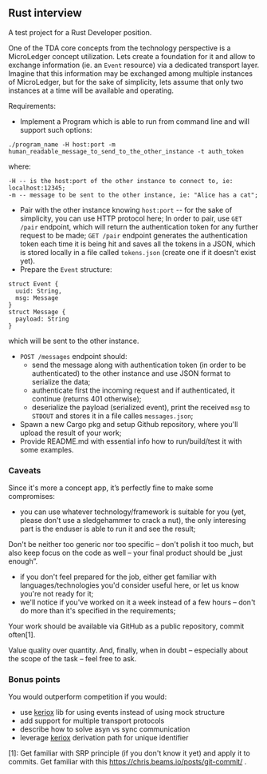 ## Rust interview

A test project for a Rust Developer position.

One of the TDA core concepts from the technology perspective is a MicroLedger concept utilization. Lets create a foundation for it and allow to exchange information (ie. an `Event` resource) via a dedicated transport layer. Imagine that this information may be exchanged among multiple instances of MicroLedger, but for the sake of simplicity, lets assume that only two instances at a time will be available and operating.

Requirements:

* Implement a Program which is able to run from command line and will support such options:
```
./program_name -H host:port -m human_readable_message_to_send_to_the_other_instance -t auth_token
```
where:
```
-H -- is the host:port of the other instance to connect to, ie: localhost:12345;
-m -- message to be sent to the other instance, ie: "Alice has a cat";
```
* Pair with the other instance knowing `host:port` -- for the sake of simplicity, you can use HTTP protocol here; In order to pair, use `GET /pair` endpoint, which will return the authentication token for any further request to be made; `GET /pair` endpoint generates the authentication token each time it is being hit and saves all the tokens in a JSON, which is stored locally in a file called `tokens.json` (create one if it doesn't exist yet).
* Prepare the `Event` structure:
```
struct Event {
  uuid: String,
  msg: Message
}
struct Message {
  payload: String
}
```
which will be sent to the other instance.
* `POST /messages` endpoint should:
  * send the message along with authentication token (in order to be authenticated) to the other instance and use JSON format to serialize the data;
  * authenticate first the incoming request and if authenticated, it continue (returns 401 otherwise);
  * deserialize the payload (serialized event), print the received `msg` to `STDOUT` and stores it in a file calles `messages.json`;
* Spawn a new Cargo pkg and setup Github repository, where you'll upload the result of your work;
* Provide README.md with essential info how to run/build/test it with some examples.

### Caveats

Since it's more a concept app, it’s perfectly fine to make some compromises:

* you can use whatever technology/framework is suitable for you (yet, please don't use a sledgehammer to crack a nut), the only interesing part is the enduser is able to run it and see the result;


Don't be neither too generic nor too specific – don't polish it too much, but also keep focus on the code as well  – your final product should be „just enough”.
* if you don't feel prepared for the job, either get familiar with languages/technologies you'd consider useful here, or let us know you're not ready for it;
* we'll notice if you've worked on it a week instead of a few hours – don't do more than it's specified in the requirements;


Your work should be available via GitHub as a public repository, commit often[1].

Value quality over quantity. And, finally, when in doubt – especially about the scope of the task – feel free to ask.

### Bonus points

You would outperform competition if you would:
- use [keriox](https://github.com/jolocom/keriox) lib for using events instead of using mock structure
- add support for multiple transport protocols
- describe how to solve asyn vs sync communication
- leverage [keriox](https://github.com/jolocom/keriox) derivation path for unique identifier


\[1\]: Get familiar with SRP principle (if you don't know it yet) and apply it to commits. Get familiar with this https://chris.beams.io/posts/git-commit/ . 
